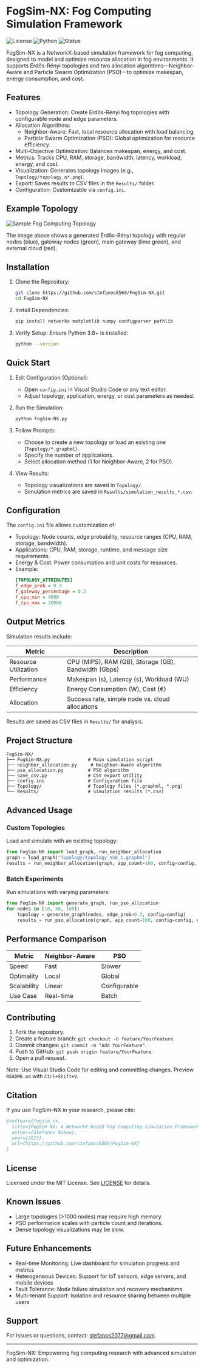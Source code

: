# FogSim-NX: Fog Computing Simulation Framework

![License](https://img.shields.io/badge/license-MIT-blue.svg)
![Python](https://img.shields.io/badge/python-3.8%2B-blue.svg)
![Status](https://img.shields.io/badge/status-active-green.svg)

FogSim-NX is a NetworkX-based simulation framework for fog computing, designed to model and optimize resource allocation in fog environments. It supports Erdős-Rényi topologies and two allocation algorithms—Neighbor-Aware and Particle Swarm Optimization (PSO)—to optimize makespan, energy consumption, and cost.

## Features

- Topology Generation: Create Erdős-Rényi fog topologies with configurable node and edge parameters.
- Allocation Algorithms:
  - Neighbor-Aware: Fast, local resource allocation with load balancing.
  - Particle Swarm Optimization (PSO): Global optimization for resource efficiency.
- Multi-Objective Optimization: Balances makespan, energy, and cost.
- Metrics: Tracks CPU, RAM, storage, bandwidth, latency, workload, energy, and cost.
- Visualization: Generates topology images (e.g., `Topology/topology_n*.png`).
- Export: Saves results to CSV files in the `Results/` folder.
- Configuration: Customizable via `config.ini`.

## Example Topology

![Sample Fog Computing Topology](Topology/topology_n50_1.png)

The image above shows a generated Erdős-Rényi topology with regular nodes (blue), gateway nodes (green), main gateway (lime green), and external cloud (red).

## Installation

1. Clone the Repository:
   ```bash
   git clone https://github.com/stefanos8569/FogSim-NX.git
   cd FogSim-NX
   ```

2. Install Dependencies:
   ```bash
   pip install networkx matplotlib numpy configparser pathlib
   ```

3. Verify Setup:
   Ensure Python 3.8+ is installed:
   ```bash
   python --version
   ```

## Quick Start

1. Edit Configuration (Optional):
   - Open `config.ini` in Visual Studio Code or any text editor.
   - Adjust topology, application, energy, or cost parameters as needed.

2. Run the Simulation:
   ```bash
   python FogSim-NX.py
   ```

3. Follow Prompts:
   - Choose to create a new topology or load an existing one (`Topology/*.graphml`).
   - Specify the number of applications.
   - Select allocation method (1 for Neighbor-Aware, 2 for PSO).

4. View Results:
   - Topology visualizations are saved in `Topology/`.
   - Simulation metrics are saved in `Results/simulation_results_*.csv`.

## Configuration

The `config.ini` file allows customization of:

- Topology: Node counts, edge probability, resource ranges (CPU, RAM, storage, bandwidth).
- Applications: CPU, RAM, storage, runtime, and message size requirements.
- Energy & Cost: Power consumption and unit costs for resources.
- Example:
  ```ini
  [TOPOLOGY_ATTRIBUTES]
  f_edge_prob = 0.3
  f_gateway_percentage = 0.2
  f_cpu_min = 4000
  f_cpu_max = 20000
  ```

## Output Metrics

Simulation results include:

| Metric | Description |
|--------|-------------|
| Resource Utilization | CPU (MIPS), RAM (GB), Storage (GB), Bandwidth (Gbps) |
| Performance | Makespan (s), Latency (s), Workload (WU) |
| Efficiency | Energy Consumption (W), Cost (€) |
| Allocation | Success rate, simple node vs. cloud allocations |

Results are saved as CSV files in `Results/` for analysis.

## Project Structure

```
FogSim-NX/
├── FogSim-NX.py              # Main simulation script
├── neighbor_allocation.py     # Neighbor-Aware algorithm
├── pso_allocation.py         # PSO algorithm
├── save_csv.py               # CSV export utility
├── config.ini                # Configuration file
├── Topology/                 # Topology files (*.graphml, *.png)
└── Results/                  # Simulation results (*.csv)
```

## Advanced Usage

### Custom Topologies
Load and simulate with an existing topology:
```python
from FogSim-NX import load_graph, run_neighbor_allocation
graph = load_graph("Topology/topology_n50_1.graphml")
results = run_neighbor_allocation(graph, app_count=100, config=config, external_cloud=50)
```

### Batch Experiments
Run simulations with varying parameters:
```python
from FogSim-NX import generate_graph, run_pso_allocation
for nodes in [10, 50, 100]:
    topology = generate_graph(nodes, edge_prob=0.3, config=config)
    results = run_pso_allocation(graph, app_count=100, config=config, external_cloud=50)
```

## Performance Comparison

| Metric | Neighbor-Aware | PSO |
|--------|----------------|-----|
| Speed | Fast | Slower |
| Optimality | Local | Global |
| Scalability | Linear | Configurable |
| Use Case | Real-time | Batch |

## Contributing

1. Fork the repository.
2. Create a feature branch: `git checkout -b feature/YourFeature`.
3. Commit changes: `git commit -m "Add YourFeature"`.
4. Push to GitHub: `git push origin feature/YourFeature`.
5. Open a pull request.

Note: Use Visual Studio Code for editing and committing changes. Preview `README.md` with `Ctrl+Shift+V`.

## Citation

If you use FogSim-NX in your research, please cite:
```bibtex
@software{fogsim_nx,
  title={FogSim-NX: A NetworkX-based Fog Computing Simulation Framework},
  author={Stefanos Nikou},
  year={2025},
  url={https://github.com/stefanos8569/FogSim-NX}
}
```

## License

Licensed under the MIT License. See [LICENSE](LICENSE) for details.

## Known Issues

- Large topologies (>1000 nodes) may require high memory.
- PSO performance scales with particle count and iterations.
- Dense topology visualizations may be slow.

## Future Enhancements

- Real-time Monitoring: Live dashboard for simulation progress and metrics
- Heterogeneous Devices: Support for IoT sensors, edge servers, and mobile devices
- Fault Tolerance: Node failure simulation and recovery mechanisms
- Multi-tenant Support: Isolation and resource sharing between multiple users

## Support

For issues or questions, contact: [stefanos2077@gmail.com](mailto:stefanos2077@gmail.com).

---

FogSim-NX: Empowering fog computing research with advanced simulation and optimization.